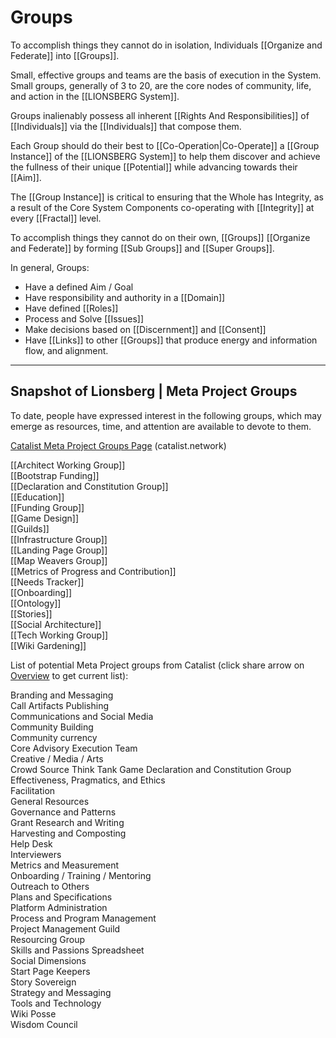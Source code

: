 # Groups

To accomplish things they cannot do in isolation, Individuals [[Organize and Federate]] into [[Groups]].  

Small, effective groups and teams are the basis of execution in the System. Small groups, generally of 3 to 20, are the core nodes of community, life, and action in the [[LIONSBERG System]].  

Groups inalienably possess all inherent [[Rights And Responsibilities]] of [[Individuals]] via the [[Individuals]] that compose them.  

Each Group should do their best to [[Co-Operation|Co-Operate]] a [[Group Instance]] of the [[LIONSBERG System]] to help them discover and achieve the fullness of their unique [[Potential]] while advancing towards their [[Aim]]. 

The [[Group Instance]] is critical to ensuring that the Whole has Integrity, as a result of the Core System Components co-operating with [[Integrity]] at every [[Fractal]] level. 

To accomplish things they cannot do on their own, [[Groups]] [[Organize and Federate]] by forming [[Sub Groups]] and [[Super Groups]].  

In general, Groups: 

- Have a defined Aim / Goal  
- Have responsibility and authority in a [[Domain]]  
- Have defined [[Roles]]  
- Process and Solve [[Issues]]  
- Make decisions based on [[Discernment]] and [[Consent]]  
- Have [[Links]] to other [[Groups]] that produce energy and information flow, and alignment.   

___
## Snapshot of Lionsberg | Meta Project Groups

To date, people have expressed interest in the following groups, which may emerge as resources, time, and attention are available to devote to them. 

[Catalist Meta Project Groups Page](https://www.catalist.network/group-public/lionsberg-meta-project?tab=Groups) (catalist.network) 

[[Architect Working Group]]  
[[Bootstrap Funding]]  
[[Declaration and Constitution Group]]  
[[Education]]  
[[Funding Group]]  
[[Game Design]]  
[[Guilds]]  
[[Infrastructure Group]]  
[[Landing Page Group]]  
[[Map Weavers Group]]  
[[Metrics of Progress and Contribution]]  
[[Needs Tracker]]  
[[Onboarding]]  
[[Ontology]]  
[[Stories]]  
[[Social Architecture]]  
[[Tech Working Group]]  
[[Wiki Gardening]]  

List of potential Meta Project groups from Catalist (click share arrow on [Overview](https://www.catalist.network/group/lionsberg-meta-project?tab=Overview) to get current list):

Branding and Messaging  
Call Artifacts Publishing  
Communications and Social Media  
Community Building  
Community currency  
Core Advisory Execution Team  
Creative / Media / Arts  
Crowd Source Think Tank Game
Declaration and Constitution Group  
Effectiveness, Pragmatics, and Ethics  
Facilitation  
General Resources  
Governance and Patterns  
Grant Research and Writing  
Harvesting and Composting  
Help Desk  
Interviewers  
Metrics and Measurement  
Onboarding / Training / Mentoring  
Outreach to Others  
Plans and Specifications  
Platform Administration  
Process and Program Management  
Project Management Guild  
Resourcing Group  
Skills and Passions Spreadsheet  
Social Dimensions  
Start Page Keepers  
Story Sovereign  
Strategy and Messaging  
Tools and Technology  
Wiki Posse  
Wisdom Council  
